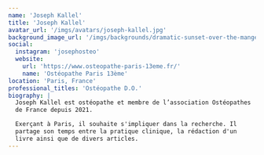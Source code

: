 ```yaml
---
name: 'Joseph Kallel'
title: 'Joseph Kallel'
avatar_url: '/imgs/avatars/joseph-kallel.jpg'
background_image_url: '/imgs/backgrounds/dramatic-sunset-over-the-manger-at-uffington-in-oxford.jpg'
social:
  instagram: 'josephosteo'
  website:
    url: 'https://www.osteopathe-paris-13eme.fr/'
    name: 'Ostéopathe Paris 13ème'
location: 'Paris, France'
professional_titles: 'Ostéopathe D.O.'
biography: |
  Joseph Kallel est ostéopathe et membre de l’association Ostéopathes
  de France depuis 2021.

  Exerçant à Paris, il souhaite s'impliquer dans la recherche. Il
  partage son temps entre la pratique clinique, la rédaction d'un
  livre ainsi que de divers articles.
---
```

